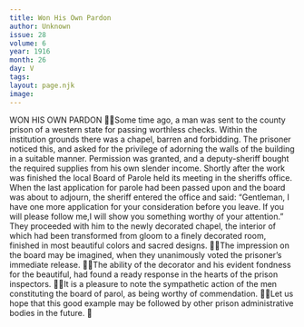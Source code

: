 ```yaml
---
title: Won His Own Pardon
author: Unknown
issue: 28
volume: 6
year: 1916
month: 26
day: V
tags:
layout: page.njk
image:
---
```

WON HIS OWN PARDON Some time ago, a man was sent to the county prison of a western state for passing worthless checks. Within the institution grounds there was a chapel, barren and forbidding. The prisoner noticed this, and asked for the privilege of adorning the walls of the building in a suitable manner. Permission was granted, and a deputy-sheriff bought the required supplies from his own slender income. Shortly after the work was finished the local Board of Parole held its meeting in the sheriffs office. When the last application for parole had been passed upon and the board was about to adjourn, the sheriff entered the office and said: “Gentleman, I have one more application for your consideration before you leave. If you will please follow me,I will show you something worthy of your attention.” They proceeded with him to the newly decorated chapel, the interior of which had been transformed from gloom to a finely decorated room, finished in most beautiful colors and sacred designs. The impression on the board may be imagined, when they unanimously voted the prisoner’s immediate release. The ability of the decorator and his evident fondness for the beautiful, had found a ready response in the hearts of the prison inspectors. It is a pleasure to note the sympathetic action of the men constituting the board of parol, as being worthy of commendation. Let us hope that this good example may be followed by other prison administrative bodies in the future. 
